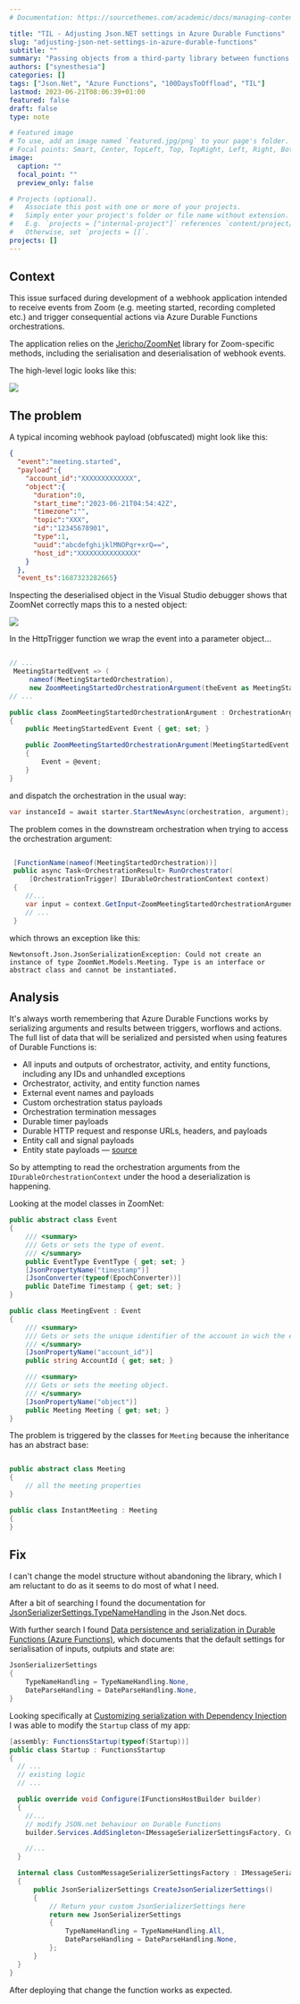 ```yaml
---
# Documentation: https://sourcethemes.com/academic/docs/managing-content/

title: "TIL - Adjusting Json.NET settings in Azure Durable Functions"
slug: "adjusting-json-net-settings-in-azure-durable-functions"
subtitle: ""
summary: "Passing objects from a third-party library between functions required a deep-dive into the internals."
authors: ["synesthesia"]
categories: []
tags: ["Json.Net", "Azure Functions", "100DaysToOffload", "TIL"]
lastmod: 2023-06-21T08:06:39+01:00
featured: false
draft: false
type: note

# Featured image
# To use, add an image named `featured.jpg/png` to your page's folder.
# Focal points: Smart, Center, TopLeft, Top, TopRight, Left, Right, BottomLeft, Bottom, BottomRight.
image:
  caption: ""
  focal_point: ""
  preview_only: false

# Projects (optional).
#   Associate this post with one or more of your projects.
#   Simply enter your project's folder or file name without extension.
#   E.g. `projects = ["internal-project"]` references `content/project/deep-learning/index.md`.
#   Otherwise, set `projects = []`.
projects: []
---
```

## Context

This issue surfaced during development of a webhook application intended to receive events from Zoom (e.g. meeting started, recording completed etc.) and trigger consequential actions via Azure Durable Functions orchestrations.

The application relies on the [Jericho/ZoomNet](https://github.com/Jericho/ZoomNet) library for Zoom-specific methods, including the serialisation and deserialisation of webhook events.

The high-level logic looks like this:

![](zoom-webhook-logic.drawio.png)

## The problem

A typical incoming webhook payload (obfuscated) might look like this:

```json
{
  "event":"meeting.started",
  "payload":{
    "account_id":"XXXXXXXXXXXXX",
    "object":{
      "duration":0,
      "start_time":"2023-06-21T04:54:42Z",
      "timezone":"",
      "topic":"XXX",
      "id":"12345678901",
      "type":1,
      "uuid":"abcdefghijklMNOPqr+xrQ==",
      "host_id":"XXXXXXXXXXXXXXX"
    }
  },
  "event_ts":1687323282665}
```

Inspecting the deserialised object in the Visual Studio debugger shows that ZoomNet correctly maps this to a nested object:

![](deserialised-webhook-event-1.png)

In the HttpTrigger function we wrap the event into a parameter object...

```csharp

// ...
 MeetingStartedEvent => (
     nameof(MeetingStartedOrchestration),
     new ZoomMeetingStartedOrchestrationArgument(theEvent as MeetingStartedEvent)
// ...

public class ZoomMeetingStartedOrchestrationArgument : OrchestrationArgument
{
    public MeetingStartedEvent Event { get; set; }

    public ZoomMeetingStartedOrchestrationArgument(MeetingStartedEvent @event)
    {
        Event = @event;
    }
}
```

and dispatch the orchestration in the usual way:

```csharp
var instanceId = await starter.StartNewAsync(orchestration, argument);
```

The problem comes in the downstream orchestration when trying to access the orchestration argument:

```csharp

 [FunctionName(nameof(MeetingStartedOrchestration))]
 public async Task<OrchestrationResult> RunOrchestrator(
     [OrchestrationTrigger] IDurableOrchestrationContext context)
 {
    //...
    var input = context.GetInput<ZoomMeetingStartedOrchestrationArgument>();
    // ...
 }
```
which throws an exception like this:

```
Newtonsoft.Json.JsonSerializationException: Could not create an instance of type ZoomNet.Models.Meeting. Type is an interface or abstract class and cannot be instantiated.
```

## Analysis

It's always worth remembering that Azure Durable Functions works by serializing arguments and results between triggers, worflows and actions. The full list of data that will be serialized and persisted when using features of Durable Functions is:

- All inputs and outputs of orchestrator, activity, and entity functions, including any IDs and unhandled exceptions
- Orchestrator, activity, and entity function names
- External event names and payloads
- Custom orchestration status payloads
- Orchestration termination messages
- Durable timer payloads
- Durable HTTP request and response URLs, headers, and payloads
- Entity call and signal payloads
- Entity state payloads
&mdash; [source](https://learn.microsoft.com/en-us/azure/azure-functions/durable/durable-functions-serialization-and-persistence?tabs=csharp-inproc#task-hub-contents)

So by attempting to read the orchestration arguments from the `IDurableOrchestrationContext` under the hood a deserialization is happening.

Looking at the model classes in ZoomNet:

```csharp
public abstract class Event
{
	/// <summary>
	/// Gets or sets the type of event.
	/// </summary>
	public EventType EventType { get; set; }
	[JsonPropertyName("timestamp")]
	[JsonConverter(typeof(EpochConverter))]
	public DateTime Timestamp { get; set; }
}

public class MeetingEvent : Event
{
	/// <summary>
	/// Gets or sets the unique identifier of the account in wich the event occured.
	/// </summary>
	[JsonPropertyName("account_id")]
	public string AccountId { get; set; }

	/// <summary>
	/// Gets or sets the meeting object.
	/// </summary>
	[JsonPropertyName("object")]
	public Meeting Meeting { get; set; }
}
```
The problem is triggered by the classes for `Meeting` because the inheritance has an abstract base:

```csharp

public abstract class Meeting
{
	// all the meeting properties
}

public class InstantMeeting : Meeting
{
}
```

## Fix

I can't change the model structure without abandoning the library, which I am reluctant to do as it seems to do most of what I need.

After a bit of searching I found the documentation for [JsonSerializerSettings.TypeNameHandling](https://www.newtonsoft.com/json/help/html/T_Newtonsoft_Json_TypeNameHandling.htm) in the Json.Net docs.

With further search I found [Data persistence and serialization in Durable Functions (Azure Functions)](https://learn.microsoft.com/en-us/azure/azure-functions/durable/durable-functions-serialization-and-persistence?tabs=csharp-inproc), which documents that the default settings for serialisation of inputs, outpiuts and state are:

```csharp
JsonSerializerSettings
{
    TypeNameHandling = TypeNameHandling.None,
    DateParseHandling = DateParseHandling.None,
}
```

Looking specifically at [Customizing serialization with Dependency Injection](https://learn.microsoft.com/en-us/azure/azure-functions/durable/durable-functions-serialization-and-persistence?tabs=csharp-inproc#customizing-serialization-with-dependency-injection) I was able to modify the `Startup` class of my app:

```csharp
[assembly: FunctionsStartup(typeof(Startup))]
public class Startup : FunctionsStartup
{
  // ...
  // existing logic
  // ...

  public override void Configure(IFunctionsHostBuilder builder)
  {
    //...
    // modify JSON.net behaviour on Durable Functions
    builder.Services.AddSingleton<IMessageSerializerSettingsFactory, CustomMessageSerializerSettingsFactory>();

    //...
  }

  internal class CustomMessageSerializerSettingsFactory : IMessageSerializerSettingsFactory
  {
      public JsonSerializerSettings CreateJsonSerializerSettings()
      {
          // Return your custom JsonSerializerSettings here
          return new JsonSerializerSettings
          {
              TypeNameHandling = TypeNameHandling.All,
              DateParseHandling = DateParseHandling.None,
          };
      }
  }
}
```

After deploying that change the function works as expected.
